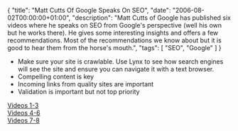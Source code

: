 {
  "title": "Matt Cutts Of Google Speaks On SEO",
  "date": "2006-08-02T00:00:00+01:00",
  "description": "Matt Cutts of Google has published six videos where he speaks on SEO from Google's perspective (well his own but he works there). He gives some interesting insights and offers a few recommendations. Most of the recommendations we know about but it is good to hear them from the horse's mouth.",
  "tags": [
    "SEO",
    "Google"
  ]
}

* Make sure your site is crawlable. Use Lynx to see how search engines will see the site and ensure you can navigate it with a text browser.
* Compelling content is key
* Incoming links from quality sites are important
* Validation is important but not top priority

[Videos 1-3][1]  
[Videos 4-6][2]  
[Videos 7-8][3]

 [1]: http://www.mattcutts.com/blog/seo-answers-on-google-video/
 [2]: http://www.mattcutts.com/blog/more-seo-answers-on-video/
 [3]: http://www.mattcutts.com/blog/vidyo/

